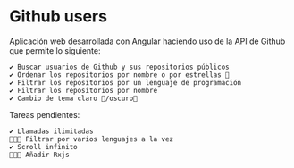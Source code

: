 # Github users

Aplicación web desarrollada con Angular haciendo uso de la API de Github que permite lo siguiente:

    ✔️ Buscar usuarios de Github y sus repositorios públicos
    ✔️ Ordenar los repositorios por nombre o por estrellas 🌟
    ✔️ Filtrar los repositorios por un lenguaje de programación
    ✔️ Filtrar los repositorios por nombre
    ✔️ Cambio de tema claro 🌻/oscuro🦇

Tareas pendientes:

    ✔️ Llamadas ilimitadas
    👩🏻‍💻 Filtrar por varios lenguajes a la vez
    ✔️ Scroll infinito
    👩🏻‍💻 Añadir Rxjs
